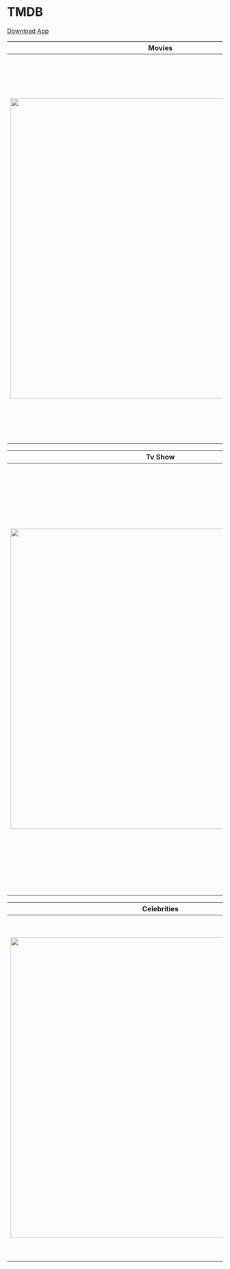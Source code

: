 # TMDB

[Download App](https://drive.google.com/file/d/13Mi98j-9nM1NIKrv-8Jf16Iq_fuWRLZC/view?usp=sharing)

| Movies             |  Movie Detail |  Movie List |
:-------------------------:|:-------------------------:|:-------------------------:
<img src="https://user-images.githubusercontent.com/91109511/140924826-6670d270-0609-4215-8217-ff2f77059045.jpg"  height="700" />  |  <img src="https://user-images.githubusercontent.com/91109511/140753834-ccf3033f-e0f8-42e6-9258-2c2ea89bdc9c.jpg"  height="900" />  |  <img src="https://user-images.githubusercontent.com/91109511/140754026-eada195f-d843-45c4-b2a4-9722c4d40848.jpg"  height="500" />

| Tv Show             |  Tv Show Detail |  Season Detail |
:-------------------------:|:-------------------------:|:-------------------------:
<img src="https://user-images.githubusercontent.com/91109511/140754419-ef8ec41f-930a-4011-af71-7c240f24d8fa.jpg"  height="700" />  |  <img src="https://user-images.githubusercontent.com/91109511/140754430-c8e40e6b-df35-4cb1-9ecb-7c8b0d79c758.jpg"  height="900" />  |  <img src="https://user-images.githubusercontent.com/91109511/140754434-5d9a2058-afa6-4063-9ce5-e0a5f6c2a941.jpg"  height="1000" />

| Celebrities             |  Celebrity Detail |  Celebrity Movies |
:-------------------------:|:-------------------------:|:-------------------------:
<img src="https://user-images.githubusercontent.com/91109511/140754828-78fe3e19-0e4c-4171-89cd-d29c52efcaeb.jpg"  height="700" />  |  <img src="https://user-images.githubusercontent.com/91109511/140754819-010b2709-fbc9-42f8-a212-6296a032a44a.jpg"  height="800" />|  <img src="https://user-images.githubusercontent.com/91109511/140924833-28d80924-92ed-4c66-8124-de8dc189303a.jpg"  height="500" />


